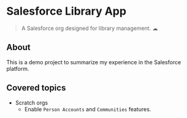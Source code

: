 # Salesforce Library App

> A Salesforce org designed for library management. ☁

## About

This is a demo project to summarize my experience in the Salesforce platform.

## Covered topics

- Scratch orgs
    - Enable `Person Accounts` and `Communities` features.